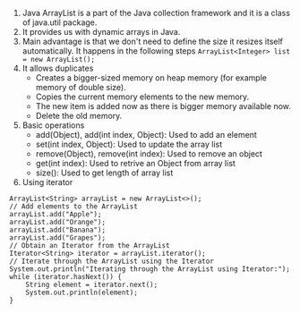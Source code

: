 1. Java ArrayList is a part of the Java collection framework and it is a class of java.util package.
2. It provides us with dynamic arrays in Java. 
3. Main advantage is that we don't need to define the size it resizes itself automatically. It happens in the following steps
```ArrayList<Integer> list = new ArrayList();```
4. It allows duplicates
    - Creates a bigger-sized memory on heap memory (for example memory of double size).
    - Copies the current memory elements to the new memory.
    - The new item is added now as there is bigger memory available now.
    - Delete the old memory.
5. Basic operations
    - add(Object), add(int index, Object): Used to add an element
    - set(int index, Object): Used to update the array list
    - remove(Object), remove(int index): Used to remove an object
    - get(int index): Used to retrive an Object from array list
    - size(): Used to get length of array list
6. Using iterator
```
ArrayList<String> arrayList = new ArrayList<>();
// Add elements to the ArrayList
arrayList.add("Apple");
arrayList.add("Orange");
arrayList.add("Banana");
arrayList.add("Grapes");
// Obtain an Iterator from the ArrayList
Iterator<String> iterator = arrayList.iterator();
// Iterate through the ArrayList using the Iterator
System.out.println("Iterating through the ArrayList using Iterator:");
while (iterator.hasNext()) {
    String element = iterator.next();
    System.out.println(element);
}
```